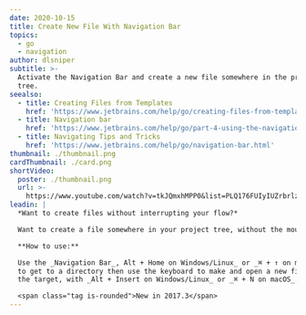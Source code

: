 ```yaml
---
date: 2020-10-15
title: Create New File With Navigation Bar
topics:
  - go
  - navigation
author: dlsniper
subtitle: >-
  Activate the Navigation Bar and create a new file somewhere in the project
  tree.
seealso:
  - title: Creating Files from Templates
    href: 'https://www.jetbrains.com/help/go/creating-files-from-templates.html'
  - title: Navigation bar
    href: 'https://www.jetbrains.com/help/go/part-4-using-the-navigation-bar.html'
  - title: Navigating Tips and Tricks
    href: 'https://www.jetbrains.com/help/go/navigation-bar.html'
thumbnail: ./thumbnail.png
cardThumbnail: ./card.png
shortVideo:
  poster: ./thumbnail.png
  url: >-
    https://www.youtube.com/watch?v=tkJQmxhMPP0&list=PLQ176FUIyIUZrbrlz4AY1V8VzBJKZyVlW&index=38
leadin: |
  *Want to create files without interrupting your flow?*

  Want to create a file somewhere in your project tree, without the mouse?

  **How to use:**

  Use the _Navigation Bar_, Alt + Home on Windows/Linux_ or _⌘ + ↑ on macOS_,
  to get to a directory then use the keyboard to make and open a new file at
  the target, with _Alt + Insert on Windows/Linux_ or _⌘ + N on macOS_.

  <span class="tag is-rounded">New in 2017.3</span>
---
```


